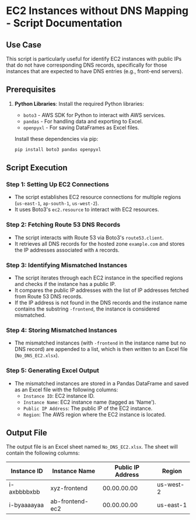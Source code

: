 # EC2 Instances without DNS Mapping - Script Documentation

## Use Case

This script is particularly useful for identify EC2 instances with public IPs that do not have corresponding DNS records, specifically for those instances that are expected to have DNS entries (e.g., front-end servers).

## Prerequisites

1. **Python Libraries**: Install the required Python libraries:
   - `boto3` - AWS SDK for Python to interact with AWS services.
   - `pandas` - For handling data and exporting to Excel.
   - `openpyxl` - For saving DataFrames as Excel files.

   Install these dependencies via pip:
   ```bash
   pip install boto3 pandas openpyxl
   ```
## Script Execution

### Step 1: Setting Up EC2 Connections

- The script establishes EC2 resource connections for multiple regions (`us-east-1`, `ap-south-1`, `us-west-2`).
- It uses Boto3's `ec2.resource` to interact with EC2 resources.

### Step 2: Fetching Route 53 DNS Records

- The script interacts with Route 53 via Boto3's `route53.client`.
- It retrieves all DNS records for the hosted zone `example.com` and stores the IP addresses associated with `A` records.

### Step 3: Identifying Mismatched Instances

- The script iterates through each EC2 instance in the specified regions and checks if the instance has a public IP.
- It compares the public IP addresses with the list of IP addresses fetched from Route 53 DNS records.
- If the IP address is not found in the DNS records and the instance name contains the substring `-frontend`, the instance is considered mismatched.
  
### Step 4: Storing Mismatched Instances

- The mismatched instances (with `-frontend` in the instance name but no DNS record) are appended to a list, which is then written to an Excel file (`No_DNS_EC2.xlsx`).
  
### Step 5: Generating Excel Output

- The mismatched instances are stored in a Pandas DataFrame and saved as an Excel file with the following columns:
  - `Instance ID`: EC2 instance ID.
  - `Instance Name`: EC2 instance name (tagged as 'Name').
  - `Public IP Address`: The public IP of the EC2 instance.
  - `Region`: The AWS region where the EC2 instance is located.

## Output File

The output file is an Excel sheet named `No_DNS_EC2.xlsx`. The sheet will contain the following columns:

| Instance ID | Instance Name  | Public IP Address | Region |
|-------------|----------------|-------------------|--------|
| i-axbbbbxbb | xyz-frontend   | 00.00.00.00       | us-west-2 |
| i-byaaaayaa | ab-frontend-ec2| 00.00.00.00       | us-east-1 |

  